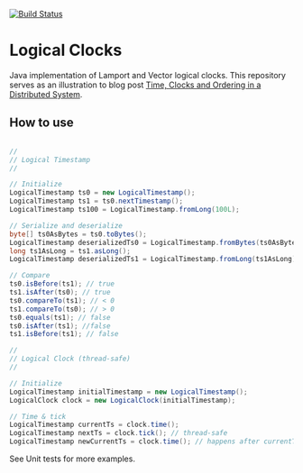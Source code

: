 [![Build Status](https://travis-ci.org/antonkharenko/logical-clocks.svg)](https://travis-ci.org/antonkharenko/logical-clocks)

# Logical Clocks

Java implementation of Lamport and Vector logical clocks. This repository serves as an illustration to blog post [Time, Clocks and Ordering in a Distributed System](http://www.antonkharenko.com/2015/09/time-clocks-and-ordering-in-distributed.html).

## How to use

``` java

// 
// Logical Timestamp
// 

// Initialize
LogicalTimestamp ts0 = new LogicalTimestamp();
LogicalTimestamp ts1 = ts0.nextTimestamp();
LogicalTimestamp ts100 = LogicalTimestamp.fromLong(100L);

// Serialize and deserialize
byte[] ts0AsBytes = ts0.toBytes();
LogicalTimestamp deserializedTs0 = LogicalTimestamp.fromBytes(ts0AsBytes);
long ts1AsLong = ts1.asLong();
LogicalTimestamp deserializedTs1 = LogicalTimestamp.fromLong(ts1AsLong);

// Compare
ts0.isBefore(ts1); // true
ts1.isAfter(ts0); // true
ts0.compareTo(ts1); // < 0
ts1.compareTo(ts0); // > 0
ts0.equals(ts1); // false
ts0.isAfter(ts1); //false
ts1.isBefore(ts1); // false

// 
// Logical Clock (thread-safe)
// 

// Initialize
LogicalTimestamp initialTimestamp = new LogicalTimestamp();
LogicalClock clock = new LogicalClock(initialTimestamp);

// Time & tick
LogicalTimestamp currentTs = clock.time();
LogicalTimestamp nextTs = clock.tick(); // thread-safe
LogicalTimestamp newCurrentTs = clock.time(); // happens after currentTs

```

See Unit tests for more examples.
